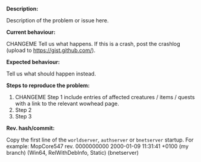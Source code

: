 <!--- (**********************************)
      (** Fill in the following fields **)
      (**********************************) --->

**Description:**

Description of the problem or issue here.

**Current behaviour:**

CHANGEME Tell us what happens.
If this is a crash, post the crashlog (upload to https://gist.github.com/).

**Expected behaviour:**

Tell us what should happen instead.

**Steps to reproduce the problem:**

1. CHANGEME Step 1 include entries of affected creatures / items / quests with a link to the relevant wowhead page.  
2. Step 2
3. Step 3



**Rev. hash/commit:** 

Copy the first line of the `worldserver`, `authserver` or `bnetserver` startup.
For example: MopCore547 rev. 0000000000 2000-01-09 11:31:41 +0100 (my branch) (Win64, RelWithDebInfo, Static) (bnetserver)



<!--- Notes
- This template is for problem reports. For other types of report, edit it accordingly.
- For fixes containing C++ changes, create a Pull Request.
--->

